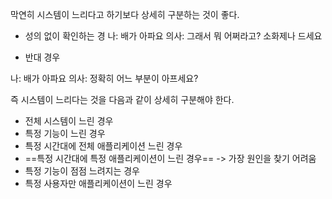 
막연히 시스템이 느리다고 하기보다 상세히 구분하는 것이 좋다. 

- 성의 없이 확인하는 경
나: 배가 아파요
의사: 그래서 뭐 어쩌라고? 소화제나 드세요

- 반대 경우 

나: 배가 아파요
의사: 정확히 어느 부분이 아프세요?

즉 시스템이 느리다는 것을 다음과 같이 상세히 구분해야 한다. 
- 전체 시스템이 느린 경우
- 특정 기능이 느린 경우
- 특정 시간대에 전체 애플리케이션 느린 경우
- ==특정 시간대에 특정 애플리케이션이 느린 경우== -> 가장 원인을 찾기 어려움
- 특정 기능이 점점 느려지는 경우
- 특정 사용자만 애플리케이션이 느린 경우
